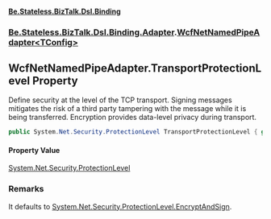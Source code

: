 #### [Be.Stateless.BizTalk.Dsl.Binding](README.md 'README')
### [Be.Stateless.BizTalk.Dsl.Binding.Adapter](Be.Stateless.BizTalk.Dsl.Binding.Adapter.md 'Be.Stateless.BizTalk.Dsl.Binding.Adapter').[WcfNetNamedPipeAdapter&lt;TConfig&gt;](WcfNetNamedPipeAdapter_TConfig_.md 'Be.Stateless.BizTalk.Dsl.Binding.Adapter.WcfNetNamedPipeAdapter<TConfig>')

## WcfNetNamedPipeAdapter<TConfig>.TransportProtectionLevel Property

Define security at the level of the TCP transport. Signing messages mitigates the risk of a third party tampering
with the message while it is being transferred. Encryption provides data-level privacy during transport.

```csharp
public System.Net.Security.ProtectionLevel TransportProtectionLevel { get; set; }
```

#### Property Value
[System.Net.Security.ProtectionLevel](https://docs.microsoft.com/en-us/dotnet/api/System.Net.Security.ProtectionLevel 'System.Net.Security.ProtectionLevel')

### Remarks
It defaults to [System.Net.Security.ProtectionLevel.EncryptAndSign](https://docs.microsoft.com/en-us/dotnet/api/System.Net.Security.ProtectionLevel.EncryptAndSign 'System.Net.Security.ProtectionLevel.EncryptAndSign').